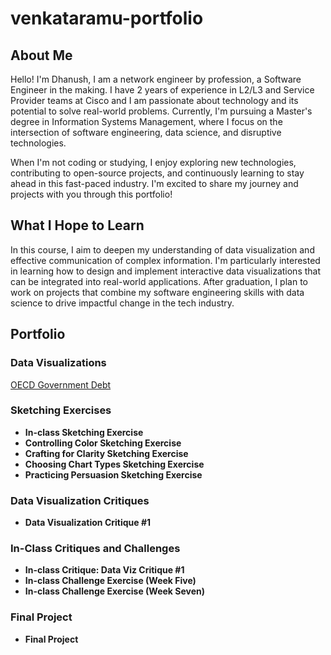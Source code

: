 # venkataramu-portfolio
## About Me
Hello! I'm Dhanush, I am a network engineer by profession, a Software Engineer in the making. I have 2 years of experience in L2/L3 and Service Provider teams at Cisco and I am passionate about technology and its potential to solve real-world problems. Currently, I'm pursuing a Master's degree in Information Systems Management, where I focus on the intersection of software engineering, data science, and disruptive technologies.

When I'm not coding or studying, I enjoy exploring new technologies, contributing to open-source projects, and continuously learning to stay ahead in this fast-paced industry. I'm excited to share my journey and projects with you through this portfolio!

## What I Hope to Learn
In this course, I aim to deepen my understanding of data visualization and effective communication of complex information. I'm particularly interested in learning how to design and implement interactive data visualizations that can be integrated into real-world applications. After graduation, I plan to work on projects that combine my software engineering skills with data science to drive impactful change in the tech industry.

## Portfolio

### Data Visualizations
[OECD Government Debt](dataviz2.md)

### Sketching Exercises
- **In-class Sketching Exercise**
- **Controlling Color Sketching Exercise**
- **Crafting for Clarity Sketching Exercise**
- **Choosing Chart Types Sketching Exercise**
- **Practicing Persuasion Sketching Exercise**

### Data Visualization Critiques
- **Data Visualization Critique #1**

### In-Class Critiques and Challenges
- **In-class Critique: Data Viz Critique #1**
- **In-class Challenge Exercise (Week Five)**
- **In-class Challenge Exercise (Week Seven)**

### Final Project
- **Final Project**
